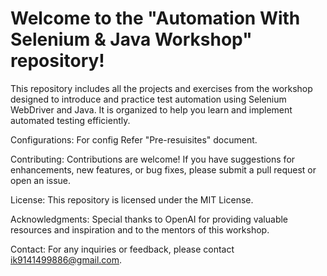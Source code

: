 # Welcome to the "Automation With Selenium & Java Workshop" repository! 
This repository includes all the projects and exercises from the workshop designed to introduce and practice test automation using Selenium WebDriver and Java. It is organized to help you learn and implement automated testing efficiently.

Configurations: 
For config Refer "Pre-resuisites" document.

Contributing:
Contributions are welcome! If you have suggestions for enhancements, new features, or bug fixes, please submit a pull request or open an issue.

License:
This repository is licensed under the MIT License.

Acknowledgments:
Special thanks to OpenAI for providing valuable resources and inspiration and to the mentors of this workshop.

Contact:
For any inquiries or feedback, please contact ik9141499886@gmail.com.

